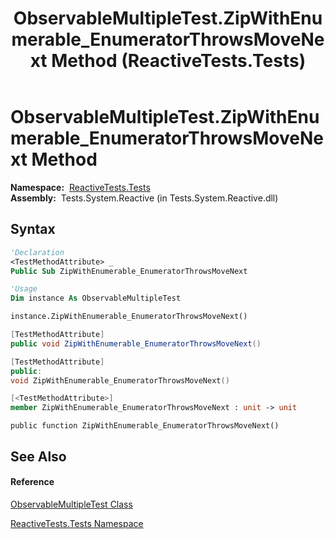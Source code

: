 ﻿---
title: ObservableMultipleTest.ZipWithEnumerable_EnumeratorThrowsMoveNext Method  (ReactiveTests.Tests)
TOCTitle: ZipWithEnumerable_EnumeratorThrowsMoveNext Method
ms:assetid: M:ReactiveTests.Tests.ObservableMultipleTest.ZipWithEnumerable_EnumeratorThrowsMoveNext
ms:mtpsurl: https://msdn.microsoft.com/en-us/library/reactivetests.tests.observablemultipletest.zipwithenumerable_enumeratorthrowsmovenext(v=VS.103)
ms:contentKeyID: 36619451
ms.date: 06/28/2011
mtps_version: v=VS.103
f1_keywords:
- ReactiveTests.Tests.ObservableMultipleTest.ZipWithEnumerable_EnumeratorThrowsMoveNext
dev_langs:
- CSharp
- JScript
- VB
- FSharp
- c++
---

# ObservableMultipleTest.ZipWithEnumerable\_EnumeratorThrowsMoveNext Method

**Namespace:**  [ReactiveTests.Tests](hh289046\(v=vs.103\).md)  
**Assembly:**  Tests.System.Reactive (in Tests.System.Reactive.dll)

## Syntax

``` vb
'Declaration
<TestMethodAttribute> _
Public Sub ZipWithEnumerable_EnumeratorThrowsMoveNext
```

``` vb
'Usage
Dim instance As ObservableMultipleTest

instance.ZipWithEnumerable_EnumeratorThrowsMoveNext()
```

``` csharp
[TestMethodAttribute]
public void ZipWithEnumerable_EnumeratorThrowsMoveNext()
```

``` c++
[TestMethodAttribute]
public:
void ZipWithEnumerable_EnumeratorThrowsMoveNext()
```

``` fsharp
[<TestMethodAttribute>]
member ZipWithEnumerable_EnumeratorThrowsMoveNext : unit -> unit 
```

``` jscript
public function ZipWithEnumerable_EnumeratorThrowsMoveNext()
```

## See Also

#### Reference

[ObservableMultipleTest Class](hh303586\(v=vs.103\).md)

[ReactiveTests.Tests Namespace](hh289046\(v=vs.103\).md)

